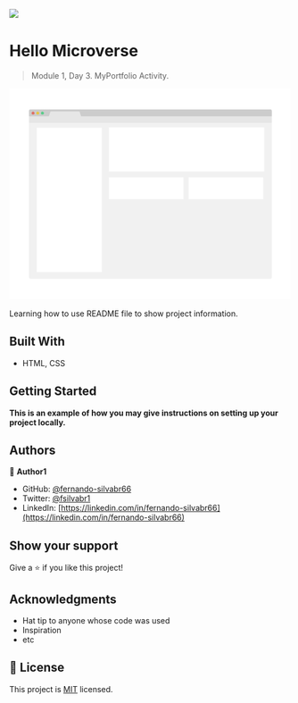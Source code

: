 ![](https://img.shields.io/badge/Microverse-blueviolet)


# Hello Microverse

> Module 1, Day 3. MyPortfolio Activity.

![screenshot](./app_screenshot.png) <!--- Place a screenshot of my project here -->

<!--- This is an HTML comment in Markdown -->

Learning how to use README file to show project information. 

## Built With

- HTML, CSS

## Getting Started

**This is an example of how you may give instructions on setting up your project locally.**

## Authors

👤 **Author1**

- GitHub: [@fernando-silvabr66](https://github.com/fernando-silvabr66)
- Twitter: [@fsilvabr1](https://twitter.com/fsilvabr1)
- LinkedIn: [https://linkedin.com/in/fernando-silvabr66](https://linkedin.com/in/fernando-silvabr66)

## Show your support

Give a ⭐️ if you like this project!

## Acknowledgments

- Hat tip to anyone whose code was used
- Inspiration
- etc

## 📝 License

This project is [MIT](./MIT.md) licensed.